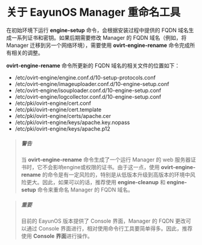 # 关于 EayunOS Manager 重命名工具

在初始环境下运行 **engine-setup** 命令，会根据安装过程中提供的 FQDN 域名生成一系列证书和密钥。如果后期需要修改 Manager 的 FQDN 域名（例如，将 Manager 迁移到另一个网络环境），需要使用 **ovirt-engine-rename** 命令完成所有相关的调整。

**ovirt-engine-rename** 命令所更新的 FQDN 域名的相关文件的位置如下：

* /etc/ovirt-engine/engine.conf.d/10-setup-protocols.conf
* /etc/ovirt-engine/imageuploader.conf.d/10-engine-setup.conf
* /etc/ovirt-engine/isouploader.conf.d/10-engine-setup.conf
* /etc/ovirt-engine/logcollector.conf.d/10-engine-setup.conf
* /etc/pki/ovirt-engine/cert.conf
* /etc/pki/ovirt-engine/cert.template
* /etc/pki/ovirt-engine/certs/apache.cer
* /etc/pki/ovirt-engine/keys/apache.key.nopass
* /etc/pki/ovirt-engine/keys/apache.p12

> ##### 警告
> 当 **ovirt-engine-rename** 命令生成了一个运行 Manager 的 web 服务器证书时，它不会影响engine或权限的证书。由于这一点，使用 **ovirt-engine-rename** 的命令是有一定风险的，特别是从低版本升级到高版本的环境中风险更大。因此，如果可以的话，推荐使用 **engine-cleanup** 和 **engine-setup** 命令来重命名 Manager 的 FQDN 域名。

> ##### 重要
> 目前的 EayunOS 版本提供了 Console 界面，Manager 的 FQDN 更改可以通过 Console 界面进行，相对使用命令行工具要简单得多。因此，推荐使用 **Console 界面**进行操作。
